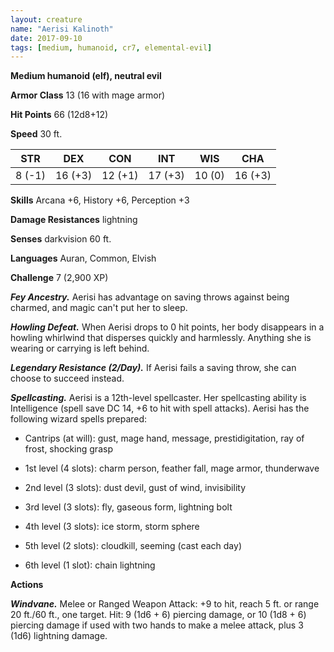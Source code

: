 ```yaml
---
layout: creature
name: "Aerisi Kalinoth"
date: 2017-09-10
tags: [medium, humanoid, cr7, elemental-evil]
---
```


**Medium humanoid (elf), neutral evil**

**Armor Class** 13 (16 with mage armor)

**Hit Points** 66 (12d8+12)

**Speed** 30 ft.

|   STR   |   DEX   |   CON   |   INT   |   WIS   |   CHA   |
|:-----:|:-----:|:-----:|:-----:|:-----:|:-----:|
| 8 (-1) | 16 (+3) | 12 (+1) | 17 (+3) | 10 (0) | 16 (+3) |

**Skills** Arcana +6, History +6, Perception +3

**Damage Resistances** lightning

**Senses** darkvision 60 ft.

**Languages** Auran, Common, Elvish

**Challenge** 7 (2,900 XP)

***Fey Ancestry.*** Aerisi has advantage on saving throws against being charmed, and magic can't put her to sleep.

***Howling Defeat.*** When Aerisi drops to 0 hit points, her body disappears in a howling whirlwind that disperses quickly and harmlessly. Anything she is wearing or carrying is left behind.

***Legendary Resistance (2/Day).*** If Aerisi fails a saving throw, she can choose to succeed instead.

***Spellcasting.*** Aerisi is a 12th-level spellcaster. Her spellcasting ability is Intelligence (spell save DC 14, +6 to hit with spell attacks). Aerisi has the following wizard spells prepared: 

* Cantrips (at will): gust, mage hand, message, prestidigitation, ray of frost, shocking grasp

* 1st level (4 slots): charm person, feather fall, mage armor, thunderwave

* 2nd level (3 slots): dust devil, gust of wind, invisibility

* 3rd level (3 slots): fly, gaseous form, lightning bolt

* 4th level (3 slots): ice storm, storm sphere

* 5th level (2 slots): cloudkill, seeming (cast each day) 

* 6th level (1 slot): chain lightning

**Actions**

***Windvane.*** Melee or Ranged Weapon Attack: +9 to hit, reach 5 ft. or range 20 ft./60 ft., one target. Hit: 9 (1d6 + 6) piercing damage, or 10 (1d8 + 6) piercing damage if used with two hands to make a melee attack, plus 3 (1d6) lightning damage.


